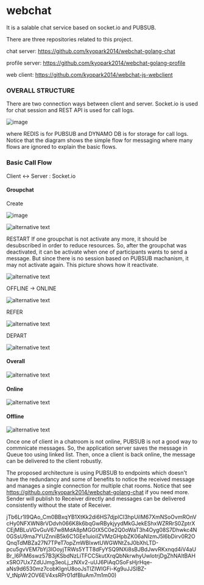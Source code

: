 # webchat
It is a salable chat service based on socket.io and PUBSUB.

There are three repositories related to this project.

chat server: https://github.com/kyopark2014/webchat-golang-chat

profile server: https://github.com/kyopark2014/webchat-golang-profile

web client: https://github.com/kyopark2014/webchat-js-webclient


### OVERALL STRUCTURE

There are two connection ways between client and server. Socket.io is used for chat session and REST API is used for call logs.

![image](https://user-images.githubusercontent.com/52392004/82965685-c6455500-a003-11ea-91ed-974b845d856d.png)

where REDIS is for PUBSUB and DYNAMO DB is for storage for call logs. Notice that the diagram shows the simple flow for messaging where many flows are ignored to explain the basic flows.


### Basic Call Flow

Client <-> Server : Socket.io

#### Groupchat

Create

![image](https://user-images.githubusercontent.com/52392004/84559883-ac34a200-ad79-11ea-8f8b-8562cf91cc5e.png)


![alternative text](http://www.plantuml.com/plantuml/png/fPD1Qzj048Nlyoi6NT8G0hLzyw54AwTKq4Af2JslLXDxoLhZp8wQfgN_lIjPnArbqK1rq6hVVEoyjuDkebhHTXVGsH3k0pz1VF3DtehTeGisHlm9c1vZtSD6k6tgWWCBVjrwfRwIY_3JGJGXKGUSfIOvLNDLyLMhL3fkrlu7uLlu1HV7Zb6V0s5CbEjCmPyL4c9ztbDntievj7mzUljwDFyN6dn37OWikcM02_KQ23DZetVuFbqopgwLhsVuvlETMT-PoyiCjhucl6VMYhy3MASic0-h6TO2m748vDHp4x7yD3lPpq_s2u3Qggri95mP17XigIKyT0N8yVfTTmekqGbPJHutimmXILrbPL8Xsc-4APTwv_UsqPGkwa0C1oKglTV5bzBSzYUCokdZOxd-W0Qps5RHYQy8XHvRBrIdr89ztu7lJSrnEGqBj_jobK721gDNLqiCREknLI5jfJaNONxqc7eT8tG99YCKOrSJ2HRJ2VeMYVWFyujfytyDDjl5pVH0-ddtoFZoUtMu9VCYZ2CEN6-eU15kgAcxNnZWDm00)



RESTART
If one groupchat is not activate any more, it should be desubscribed in order to reduce resources.
So, after the groupchat was deactivated, it can be activate when one of participants wants to send a message.
But since there is no session based on PUBSUB machanism, it may not activate again.
This picture shows how it reactivate.

![alternative text](http://www.plantuml.com/plantuml/png/fPJDRjf04CVlynGZNz8eGYfmur35TbBLLJ-gegZdPJt0Aek7x8v3qwhltZ6ca6AieeO3nhC__pz65jTHJ91wvT4Qx-UUDn3lNRKsmQpGUXCZ_WJKJsRi_I9mNPKvUmxuRUc4jYTf2BnfXvbNgiKvb1IEfwb8SBDQgB1SJTqFmjVm2ouEZb6UF65KoZQXuFa91M9vMbD-Cif9j3WVlJqVJV-5UbTH0o87MJB0XJZHMabcehFuLfUCmu7mO8YlljnbqxliyZA1fIi9vymou-y0nWe7J7VNR7VD0InxJrOSLn6BZyEZ-z7H_HYWD69c9XBUP0ZmK5DDsBe2G8g3DuqCJZ1PnKM2PguriIGngl5e6Xq01GvSnQWjnLctDfLeroZ8SqmMmsHFgjNLrGGzcx83Go2fGtLAP_zyskG9j7qtKONnhwJlFnUVjdwuSRBiLsdfLYJGeH0-pwc0UQHkfMPb9N9ricow4zWjKaNqUvf_BRBRRR3EiVxuK4pVOOP9h6VH1ZSZ3FHGkw0kSmvjovPliuzmqWy7hjV5JUCpEdFVtRa-UyYeNeSAJOFU2datLK-3SN-3hOKIBmW__f_mYPwsRtfdr-tqprQo_QJJIAVxxFb-S4rLsVnZ0Vm6)

OFFLINE -> ONLINE

![alternative text](http://www.plantuml.com/plantuml/png/ZPD1RzD048NlyokclhHH5OcKMmzLlIaLHj0YXGfntAmdoIgR7RCx9WJ4VyUE5uSwaThJPD_xPkP58zz6qK7gZKEZdLiuta9SMr_fe3Ted8uHVmCYej9clGnS-tBAZWD-NLcXlPE7mDjELAwXEfn3IM6evYB1pckXmh2VsL-4R-0Fd1ysHjavmjXGfWq5_piKY6LNqVHqb5DeyNhqtUlH_2NKMKyjY1nanG3dOiKHPaf7Q_3UyHOdO-7n12y-FwdPangDCbZPad31B7F-2Q2DSC0yLPNg5C2mSsJ4iezOV9eCtbU3zrk0KekUwqXufn3WUqqrORSL078StxHZyEmChv4NYpOwWEhagqRBDd6PDRa2Pij91j2glMbMPDQOGo_VgKQDme6wniE6bcRloGXUf3tZ6_Pj7G4qG6g_lEpdxkUKkA4OzP8Y198w-9I85obGQitnUkZa_tJFMEaWrjXAUq5demoeBk27n-9Xh-9H8iUwF1wI8XqPpr8zF7ufxh-TOFfyTLLgePD4doqhoTaV57RzNqvNRBpcnyTYzXxLCohP_R5wxt15DP1loPVjPmVm5m00)


REFER

![alternative text](http://www.plantuml.com/plantuml/png/ZPH1Jzj048NlyokUVA48HMeW9nyeMJkehbgeagAgnuqzILPil65t3QLL_tkzSS2EIGkdqRpv_6PsHlA5yzBwQgsHIwqNsZoGkrNbHbgvHgwbS_XD021aVhkqfYgBn6XZyNsbF6yhOslDGoCANLCDRcp1jg-ElRTgNddESbFEr2_6U_f3Hsr7vnyrmzLK7eQYReKj6_-uuUJmA8VGxEtevEte-3LKgv8326FzoX0TUUKr8nBIgHoNzP8n77Wp6EBTrninkn77nn6jLC5O6EFdvYUHpBsn6E-YsCLa5rEYt6ZDkLUcTCY-37lvQIy_w-KZea9wEPUEaGeGtLLSCPffY6YCmNcmHOpfv78o3Hthj5O3Vd8I8tD88N4ljIfGEROVoBAlRDb8ptXZ6OVuEPjzX43qwJgxGXfHKsewdI9k2tKQLD7Ln9CYYmBfF-sJm_Pd-_PdGKswMj8ehzb7hfgxtAevm_9TfImNM1YBvN2_toZ-Bre3NVTP7PDf9YQ8EjLKX3rh8mjifFKgLnjPUcZb_6xLB_NdRyFRhgw_PPS_O1QGMczlv2AYT5kFuUGzDnzrhnsjtJBglpw8lNCrOdkgftn_wotLRlmbDcgnqU0yRQ4BBelm5o3w2m00)


DEPART 

![alternative text](http://www.plantuml.com/plantuml/png/ZPB1RXCn48RlynIZlPIgYiGsDmwewsqGAm6g6YBEZdUQM7KymPub5CIxO-CLT9SYcelZx__oprZALHGTP3WuDDgvEySdYFVM7tNG1pHEnuZV0TD7QNE_2ppulcN70J_jhT2lf0c1JmKgbwoYS-Wfp6aZ4kns4EeC-xNzHlWIVi3PdubH7XnXJ9R9Iy7ZX0AnF1ofVNAL9zNk-Uhg-MhpFzLPJrb43h9dW3EnuWWhfQCr-CRn2Uk5yAB65pSRjTwey_CAzhOdl6EMBNy5q4PISJEUQZnR0CFEaH7BFcBtlfxTBsVt9K2lHMzr9BnM2F1ve86mJ0M01XUlSms-mklLJNFx4QjTNOsyITGuZZJ2v6MSUYukKkHOzvWUBDROe_Q2paQ1G384_pSVVpqE2tJWBvGcM5_Ytzqf78wz5lftHTa-YUdBksxz5dSrLZrb7viAIbncNIRhKPH0vcfALM6JnqvQblEMPURjbBQ5JLlc6sy-f7FTtdPgDHfNvFlyJmVu2G00)

 
#### Overall
![alternative text](http://www.plantuml.com/plantuml/png/ZP51Rzf048Nlyoj6N0AAKj4SUuYo1fIuQGB2H56Fote2AnOltHsdfLN_UyVOZN6Ar711lFVDlfd7TMGTkDmwY1jRx7JGMpHEnuY_0EMJQBDP1LyM-SWx7_1fRPaEZWh1Vw_5n0bLupxa5DwgYZdOPScK6bzazYVX47x3MPiOUUy8er2ckuje5CZpVaUZawkSHDFtevFte-f_gBC5LI3wm6iFSCQM7M4lBInRpTONFLZRdF3PUrxw7m3Qi0-ecky4m7Zdo5Hen2TQgjskgwNt7z_yleHSirxgI3YM1xwLL1BE9-CqGvNXV0n7_jS7TJy5K7XnSTKyZv_mTh6OuSraWNtdLxOO83IMGED40BCciy4NxMnkUG-Y7OzFx-1rG7GbqkLmEBr3-2UfZfezIbH6ZBFWdwqZL8CsKJOMi797Md9Rezc-ClKBjRDrobNLZ7Z65mKPndxqPaFymVe1YDC-_9XaetcQJAh1mns70mDf9hbJS_1-2z2zyEPuL-nNHmoWk_BvUSsrQmNYCXJjtF50KdU4KbB_SpPz660JAN-dMBrjNFKw9u0OdGuYyLzigSsct3LCSwTqd7n9irjKDGKWwcj9ZTJqeaucNbEHbrlt1m00)

#### Online
![alternative text](http://www.plantuml.com/plantuml/png/ZPF1RXen48RlynGZBcaEI8LZ3rNMGDMLcZPYXQeUZNSIh1WFjMTBQTLthxUBHHojL3Y0_Czd_zySk8kYWtHxXqOxz-Zu2F7P-eCEUe_6wHZnDs3wA6sUdm9tlbsmuu1VTrRetwGAWOz3g5oY1fn3I-5rMea4k-s4QiE-iRy8ty8VkBaqHZavIj_1cbuANaue4ClfG8jHbL6qlXvTNOzM_qETzTI3o45s370ZLXpXHEbe3NvmVCJPL7WwmpSF6zLirEtj17Qs9NnabYt_1D16E61r_bK0XfqZ8vPznFf-zkey1_ZUKKUuNYth1gi6rqk0LelUwaYu_FQvkly2KE7qVNyRtw5Xxya8zASKhfSfIoRDObshLIe6DR3pWfsFiAfuTxAFJnCKHfMV7ihJA0e76W0eUXyswbFTV4ILXodDvJawTwjBebumBJdxWy9f08lMD2AXivVsRTQuNCbtIfcgGBBHh6pBQrJZSIbHbggyJY3TZkvauy7faPNo1WKmwf-1KZ_7XNsHZijVY3loRV_t1FWB)

#### Offline

![alternative text](http://www.plantuml.com/plantuml/png/ZPB1Rjim38RlV0esbww704kFFHIraWmpi6v3Z6BOKP6PHAWYTXBTBXlsxgDd0JQA0eik0icF_7yAkijYatJ7WCw6i0ly0ldHnoURx15Ti3dZRq0znhh7VU8kjaiEdF3RmGlzgrGfySkGD46f0UVKKdgThKIIttP2jUFO-5-4x-4FN8wAMKw1C2lbUbCmhL0YbjCJBT-syXPQdu-kpqUh_w71H-f1v2G71hWKBu5mPcps3Z_e8-DYBZnVuBkl3wPvC5TNCpZubd37B5l-2M2TwE2gt0R0SGZan7FCMDylNiNN03ywwWWtwrNTODNWPWNGMh5RcmbNtpzNzry0AfpVzjruWuvZr7xGI9EAQqwTDCjDRTOg36PWh_7YOgId4sR7l9-XC9eofCXeAGid6W2OAFIJTE5FTVCHJIaN8QDTlDlrBpU_vTZV4miJ0ngEKZUOIFyAFTCWsUAHShPxxHs0SK1HA-rcp9W9qrBmpvHE1Pokf2MIiXC2m1t5jl-X07y1)

Once one of client in a chatroom is not online, PUBSUB is not a good way to commnicate messages. So, the application server saves the message in Queue too using linked list. Then, once a client is back online, the message can be delivered to the client robustly.

The proposed architecture is using PUBSUB to endpoints which doesn't have the redundancy and some of benefits to notice the received message and manages a single connection for multiple chat rooms. Notice that see https://github.com/kyopark2014/webchat-golang-chat if you need more.
Sender will publish to Receiver directly and messages can be delivered consistently without the state of Receiver.

jTb6Lr1I9QAo_Cm0BBxqYB1XtKk2di6HS7djplCI3hpUilM67XmNSoOvmROnVcHy0NFXWN8rVDdvh066K8k6bqGwRBykjyydMkGJekEShxWZRRrS0ZptrXCEjMBLuVGvGuV67w8MdA8pMGGtX5C0e2Q0oWaT3h4Oyg08S7Dhwkc4N0GSsU9ma7YUZnniB5k6C1GEe1uioiIZVMzGHpbZK06aNIzmJ5l6bDirv0R2OQnqTdMBZa27N7TPeT7opZmWBIxwtUWGWNtZsJ0bXhLTD-pcu5gvVEM7bYj3IOoyjTRWs5YTT8dFyYSQ9NXi8sBJBdJwvRKxnqd4iV4aUBr_l6PiM6swz57B3jKSbdNzLiTFCC5kutXrqQbNkrwhyUwlotrjDgZhNAltBAHxSRO7Ux7ZdUJmg3eoLj_zNXv2-uUJ6PiAqOSoFsHjrHqe-aNs9d6530mz7cobKIgnU8ooJsTIZIWIGFi-Kg9uJJSlBZ-V_tNpWr2OV6EV4xsRPr01dfBluAm7m1m00)

